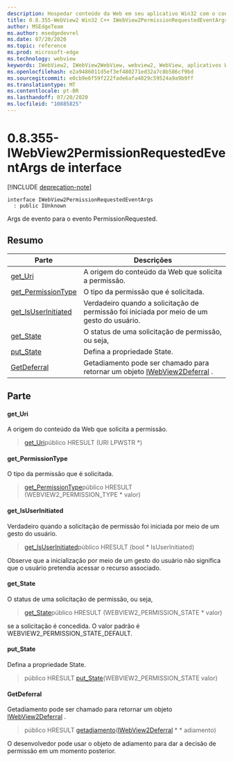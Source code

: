 ```yaml
---
description: Hospedar conteúdo da Web em seu aplicativo Win32 com o controle WebView2 do Microsoft Edge
title: 0.8.355-WebView2 Win32 C++ IWebView2PermissionRequestedEventArgs
author: MSEdgeTeam
ms.author: msedgedevrel
ms.date: 07/20/2020
ms.topic: reference
ms.prod: microsoft-edge
ms.technology: webview
keywords: IWebView2, IWebView2WebView, webview2, WebView, aplicativos Win32, Win32, Edge
ms.openlocfilehash: e2a9486011d5ef3ef480271ed32a7c8b586cf9bd
ms.sourcegitcommit: e0cb9e6f59f222fade6afa4829c59524a9a9b9ff
ms.translationtype: MT
ms.contentlocale: pt-BR
ms.lasthandoff: 07/20/2020
ms.locfileid: "10885825"
---
```

# 0.8.355-IWebView2PermissionRequestedEventArgs de interface 

[!INCLUDE [deprecation-note](../../includes/deprecation-note.md)]

```
interface IWebView2PermissionRequestedEventArgs
  : public IUnknown
```

Args de evento para o evento PermissionRequested.

## Resumo

 Parte                        | Descrições
--------------------------------|---------------------------------------------
[get_Uri](#get_uri) | A origem do conteúdo da Web que solicita a permissão.
[get_PermissionType](#get_permissiontype) | O tipo da permissão que é solicitada.
[get_IsUserInitiated](#get_isuserinitiated) | Verdadeiro quando a solicitação de permissão foi iniciada por meio de um gesto do usuário.
[get_State](#get_state) | O status de uma solicitação de permissão, ou seja,
[put_State](#put_state) | Defina a propriedade State.
[GetDeferral](#getdeferral) | Getadiamento pode ser chamado para retornar um objeto [IWebView2Deferral](IWebView2Deferral.md) .

## Parte

#### get_Uri 

A origem do conteúdo da Web que solicita a permissão.

> [get_Uri](#get_uri)público HRESULT (URI LPWSTR *)

#### get_PermissionType 

O tipo da permissão que é solicitada.

> [get_PermissionType](#get_permissiontype)público HRESULT (WEBVIEW2_PERMISSION_TYPE * valor)

#### get_IsUserInitiated 

Verdadeiro quando a solicitação de permissão foi iniciada por meio de um gesto do usuário.

> [get_IsUserInitiated](#get_isuserinitiated)público HRESULT (bool * IsUserInitiated)

Observe que a inicialização por meio de um gesto do usuário não significa que o usuário pretendia acessar o recurso associado.

#### get_State 

O status de uma solicitação de permissão, ou seja,

> [get_State](#get_state)público HRESULT (WEBVIEW2_PERMISSION_STATE * valor)

se a solicitação é concedida. O valor padrão é WEBVIEW2_PERMISSION_STATE_DEFAULT.

#### put_State 

Defina a propriedade State.

> público HRESULT [put_State](#put_state)(WEBVIEW2_PERMISSION_STATE valor)

#### GetDeferral 

Getadiamento pode ser chamado para retornar um objeto [IWebView2Deferral](IWebView2Deferral.md) .

> público HRESULT [getadiamento](#getdeferral)([IWebView2Deferral](IWebView2Deferral.md) * * adiamento)

O desenvolvedor pode usar o objeto de adiamento para dar a decisão de permissão em um momento posterior.

